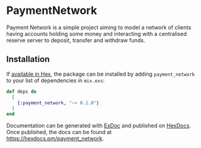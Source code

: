 # PaymentNetwork

Payment Network is a simple project aiming to model a network
of clients having accounts holding some money and interacting with
a centralised reserve server to deposit, transfer and withdraw funds.
## Installation

If [available in Hex](https://hex.pm/docs/publish), the package can be installed
by adding `payment_network` to your list of dependencies in `mix.exs`:

```elixir
def deps do
  [
    {:payment_network, "~> 0.1.0"}
  ]
end
```

Documentation can be generated with [ExDoc](https://github.com/elixir-lang/ex_doc)
and published on [HexDocs](https://hexdocs.pm). Once published, the docs can
be found at <https://hexdocs.pm/payment_network>.

